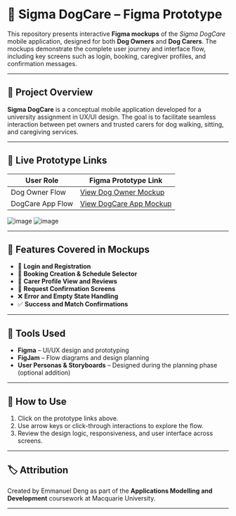 # 🐶 Sigma DogCare – Figma Prototype

This repository presents interactive **Figma mockups** of the *Sigma DogCare* mobile application, designed for both **Dog Owners** and **Dog Carers**. The mockups demonstrate the complete user journey and interface flow, including key screens such as login, booking, caregiver profiles, and confirmation messages.

---

## 📲 Project Overview

**Sigma DogCare** is a conceptual mobile application developed for a university assignment in UX/UI design. The goal is to facilitate seamless interaction between pet owners and trusted carers for dog walking, sitting, and caregiving services.

---

## 🔗 Live Prototype Links

| User Role        | Figma Prototype Link                                                                 |
|------------------|--------------------------------------------------------------------------------------|
| Dog Owner Flow   | [View Dog Owner Mockup](https://www.figma.com/proto/4msikPxHKXcXKHdnPPaSOk?node-id=0-1&t=nNJtwn8v9GBRulol-6)   |
| DogCare App Flow | [View DogCare App Mockup](https://www.figma.com/proto/4msikPxHKXcXKHdnPPaSOk?node-id=1-2&t=nNJtwn8v9GBRulol-6) |
![image](https://github.com/user-attachments/assets/652d6ad7-6772-49a1-9c40-0344c429b797)
![image](https://github.com/user-attachments/assets/9c1796d6-3999-4a7f-bfcf-5322e52bbc2f)


---

## 🧩 Features Covered in Mockups

- 🔐 **Login and Registration**
- 📅 **Booking Creation & Schedule Selector**
- 👤 **Carer Profile View and Reviews**
- 💬 **Request Confirmation Screens**
- ❌ **Error and Empty State Handling**
- ✅ **Success and Match Confirmations**

---

## 🎨 Tools Used

- **Figma** – UI/UX design and prototyping
- **FigJam** – Flow diagrams and design planning
- **User Personas & Storyboards** – Designed during the planning phase (optional addition)

---

## 📁 How to Use

1. Click on the prototype links above.
2. Use arrow keys or click-through interactions to explore the flow.
3. Review the design logic, responsiveness, and user interface across screens.

---

## 🏷 Attribution

Created by Emmanuel Deng as part of the **Applications Modelling and Development** coursework at Macquarie University.

---

